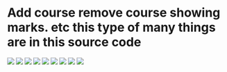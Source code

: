 # Add course remove course showing marks. etc this type of many things are in this source code
![](images/sh%20(1).jpeg)
![](images/sh%20(2).jpeg)
![](images/sh%20(3).jpeg)
![](images/sh%20(4).jpeg)
![](images/sh%20(5).jpeg)
![](images/sh%20(6).jpeg)
![](images/sh%20(7).jpeg)
![](images/sh%20(8).jpeg)
![](images/sh%20(9).jpeg)
